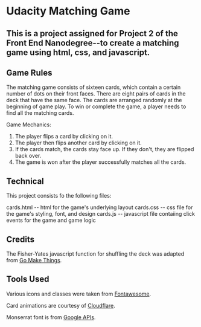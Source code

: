 Udacity Matching Game
=====================

## This is a project assigned for Project 2 of the Front End Nanodegree--to create a matching game using html, css, and javascript. 

Game Rules
----------

The matching game consists of sixteen cards, which contain a certain number of dots on their front faces.  There are eight pairs of cards in the deck that have the same face.  The cards are arranged randomly at the beginning of game play.  To win or complete the game, a player needs to find all the matching cards.  

Game Mechanics:

1. The player flips a card by clicking on it.
2. The player then flips another card by clicking on it.  
3. If the cards match, the cards stay face up.  If they don't, they are flipped back over.
4. The game is won after the player successfully matches all the cards.  

Technical
---------
This project consists fo the following files:

cards.html -- html for the game's underlying layout
cards.css -- css file for the game's styling, font, and design 
cards.js -- javascript file contaiing click events for the game and game logic

Credits
-------

The Fisher-Yates javascript function for shuffling the deck was adapted from [Go Make Things](https://gomakethings.com/how-to-shuffle-an-array-with-vanilla-js/).  

Tools Used
----------

Various icons and classes were taken from [Fontawesome](https://maxcdn.bootstrapcdn.com/font-awesome/4.6.1/css/font-awesome.min.css "Font Awesome").

Card animations are courtesy of [Cloudflare](https://cdnjs.cloudflare.com/ajax/libs/animate.css/3.7.0/animate.min.css "Cloudflare").

Monserrat font is from [Google APIs](https://fonts.googleapis.com/css?family=Montserrat:500 "Google APIs").  
